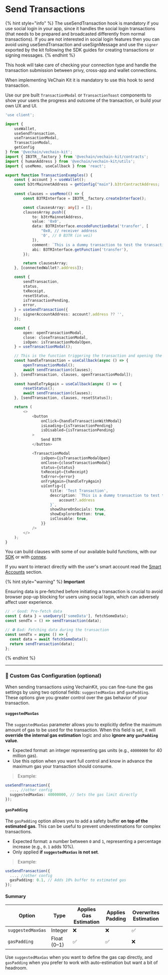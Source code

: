 # Send Transactions

{% hint style="info" %}
The useSendTransaction hook is mandatory if you use social login in your app, since it handles the social login transactions (that needs to be prepared and broadcasted differently from normal transactions). If you are not interested in social login features then you can avoid using useSendTransaction and useSignMessage and use the `signer` exported by the kit following the SDK guides for creating transactions or signing messages.
{% endhint %}

This hook will take care of checking your connection type and handle the transaction submission between privy, cross-app and wallet connections.

When implementing VeChain Kit it is mandatory to use this hook to send transaction.

Use our pre built `TransactionModal` or `TransactionToast` components to show your users the progress and outcome of the transaction, or build your own UX and UI.

```typescript
'use client';

import {
    useWallet,
    useSendTransaction,
    useTransactionModal,
    TransactionModal,
    getConfig
} from '@vechain/vechain-kit';
import { IB3TR__factory } from '@vechain/vechain-kit/contracts';
import { humanAddress } from '@vechain/vechain-kit/utils';
import { useMemo, useCallback } from 'react';

export function TransactionExamples() {
    const { account } = useWallet();
    const b3trMainnetAddress = getConfig("main").b3trContractAddress;
    
    const clauses = useMemo(() => {
        const B3TRInterface = IB3TR__factory.createInterface();

        const clausesArray: any[] = [];
        clausesArray.push({
            to: b3trMainnetAddress,
            value: '0x0',
            data: B3TRInterface.encodeFunctionData('transfer', [
                "0x0, // receiver address
                '0', // 0 B3TR (in wei)
            ]),
            comment: `This is a dummy transaction to test the transaction modal. Confirm to transfer ${0} B3TR to ${humanAddress("Ox0")}`,
            abi: B3TRInterface.getFunction('transfer'),
        });

        return clausesArray;
    }, [connectedWallet?.address]);

    const {
        sendTransaction,
        status,
        txReceipt,
        resetStatus,
        isTransactionPending,
        error,
    } = useSendTransaction({
        signerAccountAddress: account?.address ?? '',
    });

    const {
        open: openTransactionModal,
        close: closeTransactionModal,
        isOpen: isTransactionModalOpen,
    } = useTransactionModal();

    // This is the function triggering the transaction and opening the modal
    const handleTransaction = useCallback(async () => {
        openTransactionModal();
        await sendTransaction(clauses);
    }, [sendTransaction, clauses, openTransactionModal]);
    
    const handleTryAgain = useCallback(async () => {
        resetStatus();
        await sendTransaction(clauses);
    }, [sendTransaction, clauses, resetStatus]);

    return (
        <>
            <button
                onClick={handleTransactionWithModal}
                isLoading={isTransactionPending}
                isDisabled={isTransactionPending}
            >
                Send B3TR
            </button>

            <TransactionModal
                isOpen={isTransactionModalOpen}
                onClose={closeTransactionModal}
                status={status}
                txReceipt={txReceipt}
                txError={error}
                onTryAgain={handleTryAgain}
                uiConfig={{
                    title: 'Test Transaction',
                    description: `This is a dummy transaction to test the transaction modal. Confirm to transfer ${0} B3TR to ${
                        account?.address
                    }`,
                    showShareOnSocials: true,
                    showExplorerButton: true,
                    isClosable: true,
                }}
            />
        </>
    );
}

```

You can build clauses with some of our available build functions, with our [SDK](https://docs.vechain.org/developer-resources/sdks-and-providers/sdk) or  with [connex](https://docs.vechain.org/developer-resources/sdks-and-providers/connex).

If you want to interact directly with the user's smart account read the [Smart Accounts](../social-login/smart-accounts.md#multiclause-transactions) section.

{% hint style="warning" %}
**Important**

Ensuring data is pre-fetched before initiating a transaction is crucial to avoid browser pop-up blocking for users using social login, which can adversely affect user experience.

```javascript
// ✅ Good: Pre-fetch data
const { data } = useQuery(['someData'], fetchSomeData);
const sendTx = () => sendTransaction(data);

// ⛔ Bad: Fetching data during the transaction
const sendTx = async () => {
  const data = await fetchSomeData();
  return sendTransaction(data);
};
```
{% endhint %}

***

### 🔧 Custom Gas Configuration (optional)

When sending transactions using VechainKit, you can fine-tune the gas settings by using two optional fields: `suggestedMaxGas` and `gasPadding`. These options give you greater control over the gas behavior of your transaction.

#### `suggestedMaxGas`

The `suggestedMaxGas` parameter allows you to explicitly define the maximum amount of gas to be used for the transaction. When this field is set, it will **override the internal gas estimation** logic and also **ignore any `gasPadding` value**.

* Expected format: an integer representing gas units (e.g., `40000000` for 40 million gas).
* Use this option when you want full control and know in advance the maximum gas your transaction should consume.

> Example:

```ts
useSendTransaction({
  ..., //other config
  suggestedMaxGas: 40000000, // Sets the gas limit directly
});
```

#### `gasPadding`

The `gasPadding` option allows you to add a safety buffer **on top of the estimated gas**. This can be useful to prevent underestimations for complex transactions.

* Expected format: a number between `0` and `1`, representing a percentage increase (e.g., `0.1` adds 10%).
* Only applied **if `suggestedMaxGas` is not set**.

> Example:

```ts
useSendTransaction({
  ..., //other config
  gasPadding: 0.1, // Adds 10% buffer to estimated gas
});
```

#### Summary

<table data-full-width="true"><thead><tr><th>Option</th><th>Type</th><th width="198.84375">Applies Gas Estimation</th><th width="153.10546875">Applies Padding</th><th width="201.01171875">Overwrites Estimation</th></tr></thead><tbody><tr><td><code>suggestedMaxGas</code></td><td>Integer</td><td>❌</td><td>❌</td><td>✅</td></tr><tr><td><code>gasPadding</code></td><td>Float (0–1)</td><td>✅</td><td>✅</td><td>❌</td></tr></tbody></table>

Use `suggestedMaxGas` when you want to define the gas cap directly, and `gasPadding` when you prefer to work with auto-estimation but want a bit of headroom.
